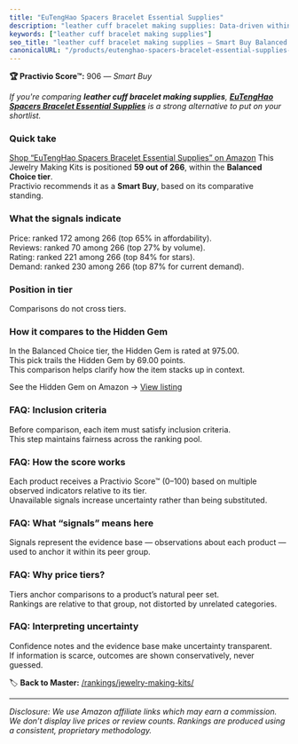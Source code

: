 ```yaml
---
title: "EuTengHao Spacers Bracelet Essential Supplies"
description: "leather cuff bracelet making supplies: Data-driven within Balanced Choice ranking using the Practivio Score™. Positioned by quality, value, demand, findability…"
keywords: ["leather cuff bracelet making supplies"]
seo_title: "leather cuff bracelet making supplies — Smart Buy Balanced Choice (2025)"
canonicalURL: "/products/eutenghao-spacers-bracelet-essential-supplies-B07R6QNKYX/"
---
```


**🏆 Practivio Score™:** 906 — _Smart Buy_


*If you're comparing **leather cuff bracelet making supplies**, **[EuTengHao Spacers Bracelet Essential Supplies](https://www.amazon.com/dp/B07R6QNKYX?tag=practivio-20)** is a strong alternative to put on your shortlist.*
### Quick take
[Shop “EuTengHao Spacers Bracelet Essential Supplies” on Amazon](https://www.amazon.com/dp/B07R6QNKYX?tag=practivio-20)
This Jewelry Making Kits is positioned **59 out of 266**, within the **Balanced Choice tier**.  
Practivio recommends it as a **Smart Buy**, based on its comparative standing.

### What the signals indicate
Price: ranked 172 among 266 (top 65% in affordability).  
Reviews: ranked 70 among 266 (top 27% by volume).  
Rating: ranked 221 among 266 (top 84% for stars).  
Demand: ranked 230 among 266 (top 87% for current demand).

### Position in tier
Comparisons do not cross tiers.

### How it compares to the Hidden Gem
In the Balanced Choice tier, the Hidden Gem is rated at 975.00.  
This pick trails the Hidden Gem by 69.00 points.  
This comparison helps clarify how the item stacks up in context.  

See the Hidden Gem on Amazon → [View listing](https://www.amazon.com/dp/B07M6CDS77?tag=practivio-20)

### FAQ: Inclusion criteria
Before comparison, each item must satisfy inclusion criteria.  
This step maintains fairness across the ranking pool.

### FAQ: How the score works
Each product receives a Practivio Score™ (0–100) based on multiple observed indicators relative to its tier.  
Unavailable signals increase uncertainty rather than being substituted.

### FAQ: What “signals” means here
Signals represent the evidence base — observations about each product — used to anchor it within its peer group.

### FAQ: Why price tiers?
Tiers anchor comparisons to a product’s natural peer set.  
Rankings are relative to that group, not distorted by unrelated categories.

### FAQ: Interpreting uncertainty
Confidence notes and the evidence base make uncertainty transparent.  
If information is scarce, outcomes are shown conservatively, never guessed.


🏷️ **Back to Master:** [/rankings/jewelry-making-kits/](/rankings/jewelry-making-kits/)

---
_Disclosure: We use Amazon affiliate links which may earn a commission. We don’t display live prices or review counts. Rankings are produced using a consistent, proprietary methodology._
